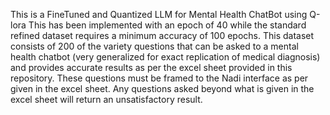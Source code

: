 This is a FineTuned and Quantized LLM for Mental Health ChatBot using Q-lora This has been implemented with an epoch of 40 while the standard refined dataset requires a minimum accuracy of 100 epochs. This dataset consists of 200 of the variety questions that can be asked to a mental health chatbot (very generalized for exact replication of medical diagnosis) and provides accurate results as per the excel sheet provided in this repository. These questions must be framed to the Nadi interface as per given in the excel sheet. Any questions asked beyond what is given in the excel sheet will return an unsatisfactory result.
